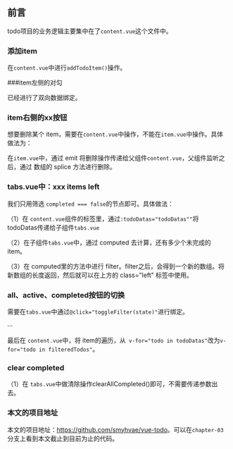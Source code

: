 
## 前言

todo项目的业务逻辑主要集中在了`content.vue`这个文件中。


### 添加item

在`content.vue`中进行`addTodoItem()`操作。

###item左侧的对勾

已经进行了双向数据绑定。

### item右侧的xx按钮

想要删除某个 item，需要在`content.vue`中操作，不能在`item.vue`中操作。具体做法为：

在`item.vue`中，通过 emit 将删除操作传递给父组件`content.vue`，父组件监听之后，通过 数组的 splice 方法进行删除。


### tabs.vue中：xxx items left 

我们只用筛选 `completed === false`的节点即可。具体做法：

（1）在 `content.vue`组件的<tabs>标签里，通过`:todoDatas="todoDatas""`将 todoDatas传递给子组件`tabs.vue`

（2）在子组件`tabs.vue`中，通过 computed 去计算，还有多少个未完成的item。

（3）在 computed里的方法中进行 filter。filter之后，会得到一个新的数组。将新数组的长度返回，然后就可以在上方的 class="left" 标签中使用。


### all、active、completed按钮的切换

需要在`tabs.vue`中通过`@click="toggleFilter(state)"`进行绑定。

···

最后在 `content.vue`中，将 item的遍历，从` v-for="todo in todoDatas"`改为`v-for="todo in filteredTodos"`。


### clear completed

（1）在 `tabs.vue`中做清除操作clearAllCompleted()即可，不需要传递参数出去。






### 本文的项目地址

本文的项目地址：<https://github.com/smyhvae/vue-todo>。可以在`chapter-03`分支上看到本文截止到目前为止的代码。























